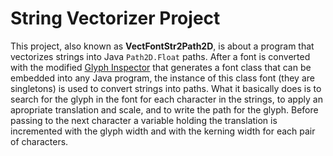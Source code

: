# String Vectorizer Project

This project, also known as **VectFontStr2Path2D**, is about a program that vectorizes strings into Java `Path2D.Float` paths. After a
font is converted with the modified [Glyph Inspector](https://github.com/nilostolte/Projects-Presentations/blob/main/Automatic%20Vector%20Fonts%20Generator%20Project.md#automatic-vector-fonts-generator-project--major-breakthrough)
that generates a font class that can be embedded into any Java program, the instance of this class font (they are singletons) is used to convert strings 
into paths. What it basically does is to search for the glyph in the font for each character in the strings, to apply an apropriate translation and scale, 
and to write the path for the glyph. Before passing to the next character a variable holding the translation is incremented with the glyph width and 
with the kerning width for each pair of characters.
